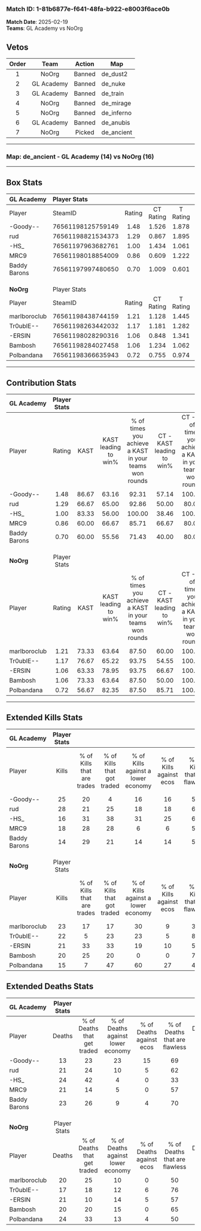 ### Match ID: 1-81b6877e-f641-48fa-b922-e8003f6ace0b  
**Match Date**: 2025-02-19  
**Teams**: GL Academy vs NoOrg  

## Vetos  

| Order | Team | Action | Map |
| :---: | :--: | :----: | --- |
| 1 | NoOrg | Banned | de_dust2 |
| 2 | GL Academy | Banned | de_nuke |
| 3 | GL Academy | Banned | de_train |
| 4 | NoOrg | Banned | de_mirage |
| 5 | NoOrg | Banned | de_inferno |
| 6 | GL Academy | Banned | de_anubis |
| 7 | NoOrg | Picked | de_ancient |

---  

### **Map**: de_ancient - GL Academy (14) vs NoOrg (16)  
---  

## Box Stats  

| **GL Academy** | Player Stats      |        |           |          |       |      |       |         |        |      |     |
| :- | :- | :-: | :-: | :-: | :-: | :-: | :-: | :-: | :-: | :-: | :-: |
| Player         | SteamID           | Rating | CT Rating | T Rating | KAST  | ADR  | Kills | Assists | Deaths | K/D  | HS% |
| -Goody--       | 76561198125759149 |  1.48  |   1.526   |  1.878   | 86.67 | 82.2 |  25   |    9    |   13   | 1.92 | 56  |
| rud            | 76561198821534373 |  1.29  |   0.867   |  1.895   | 66.67 | 90.4 |  28   |    6    |   21   | 1.33 | 32  |
| -HS_           | 76561197963682761 |  1.00  |   1.434   |  1.061   | 83.33 | 75.6 |  16   |   17    |   24   | 0.67 | 62  |
| MRC9           | 76561198018854009 |  0.86  |   0.609   |  1.222   | 60.00 | 64.8 |  18   |    3    |   21   | 0.86 | 55  |
| Baddy Barons   | 76561197997480650 |  0.70  |   1.009   |  0.601   | 60.00 | 59.0 |  14   |    4    |   23   | 0.61 | 64  |
|                |                   |        |           |          |       |      |       |         |        |      |     |
|                |                   |        |           |          |       |      |       |         |        |      |     |
|                |                   |        |           |          |       |      |       |         |        |      |     |
| **NoOrg**      | Player Stats      |        |           |          |       |      |       |         |        |      |     |
| Player         | SteamID           | Rating | CT Rating | T Rating | KAST  | ADR  | Kills | Assists | Deaths | K/D  | HS% |
| marlboroclub   | 76561198438744159 |  1.21  |   1.128   |  1.445   | 73.33 | 86.7 |  23   |    8    |   20   | 1.15 | 69  |
| Tr0ublE--      | 76561198263442032 |  1.17  |   1.181   |  1.282   | 76.67 | 64.9 |  22   |    4    |   17   | 1.29 | 36  |
| -ERSIN         | 76561198028290316 |  1.06  |   0.848   |  1.341   | 63.33 | 88.3 |  21   |    6    |   21   | 1.00 | 42  |
| Bambosh        | 76561198284027458 |  1.06  |   1.234   |  1.062   | 73.33 | 72.1 |  20   |    2    |   20   | 1.00 | 65  |
| Polbandana     | 76561198366635943 |  0.72  |   0.755   |  0.974   | 56.67 | 70.7 |  15   |    4    |   24   | 0.63 | 53  |
---  

## Contribution Stats  

| **GL Academy** | Player Stats |       |                      |                                                        |                           |                                                             |                          |                                                            |
| :- | :-: | :-: | :-: | :-: | :-: | :-: | :-: | :-: |
| Player         |    Rating    | KAST  | KAST leading to win% | % of times you achieve a KAST in your teams won rounds | CT - KAST leading to win% | CT - % of times you achieve a KAST in your teams won rounds | T - KAST leading to win% | T - % of times you achieve a KAST in your teams won rounds |
| -Goody--       |     1.48     | 86.67 |        63.16         |                         92.31                          |           57.14           |                           100.00                            |          66.67           |                           88.89                            |
| rud            |     1.29     | 66.67 |        65.00         |                         92.86                          |           50.00           |                            80.00                            |          75.00           |                           100.00                           |
| -HS_           |     1.00     | 83.33 |        56.00         |                         100.00                         |           38.46           |                           100.00                            |          75.00           |                           100.00                           |
| MRC9           |     0.86     | 60.00 |        66.67         |                         85.71                          |           66.67           |                            80.00                            |          66.67           |                           88.89                            |
| Baddy Barons   |     0.70     | 60.00 |        55.56         |                         71.43                          |           40.00           |                            80.00                            |          75.00           |                           66.67                            |
|                |              |       |                      |                                                        |                           |                                                             |                          |                                                            |
|                |              |       |                      |                                                        |                           |                                                             |                          |                                                            |
|                |              |       |                      |                                                        |                           |                                                             |                          |                                                            |
| **NoOrg**      | Player Stats |       |                      |                                                        |                           |                                                             |                          |                                                            |
| Player         |    Rating    | KAST  | KAST leading to win% | % of times you achieve a KAST in your teams won rounds | CT - KAST leading to win% | CT - % of times you achieve a KAST in your teams won rounds | T - KAST leading to win% | T - % of times you achieve a KAST in your teams won rounds |
| marlboroclub   |     1.21     | 73.33 |        63.64         |                         87.50                          |           60.00           |                           100.00                            |          66.67           |                           80.00                            |
| Tr0ublE--      |     1.17     | 76.67 |        65.22         |                         93.75                          |           54.55           |                           100.00                            |          75.00           |                           90.00                            |
| -ERSIN         |     1.06     | 63.33 |        78.95         |                         93.75                          |           66.67           |                           100.00                            |          90.00           |                           90.00                            |
| Bambosh        |     1.06     | 73.33 |        63.64         |                         87.50                          |           50.00           |                           100.00                            |          80.00           |                           80.00                            |
| Polbandana     |     0.72     | 56.67 |        82.35         |                         87.50                          |           85.71           |                           100.00                            |          80.00           |                           80.00                            |
---  

## Extended Kills Stats  

| **GL Academy** | Player Stats |                            |                            |                                    |                         |                              |                                 |                                       |                    |           |
| :- | :-: | :-: | :-: | :-: | :-: | :-: | :-: | :-: | :-: | :-: |
| Player         |    Kills     | % of Kills that are trades | % of Kills that got traded | % of Kills against a lower economy | % of Kills against ecos | % of Kills that are flawless | % of Kills that are close duels | % of Kills that are assisted by flash | Pistol Round Kills | AWP Kills |
| -Goody--       |      25      |             20             |             4              |                 16                 |           16            |              52              |                8                |                  12                   |         1          |     3     |
| rud            |      28      |             21             |             25             |                 18                 |           18            |              64              |                7                |                  11                   |         15         |     2     |
| -HS_           |      16      |             31             |             38             |                 31                 |           25            |              63              |                6                |                   0                   |         0          |     2     |
| MRC9           |      18      |             28             |             28             |                 6                  |            6            |              56              |                6                |                   0                   |         0          |     0     |
| Baddy Barons   |      14      |             29             |             21             |                 14                 |           14            |              57              |                7                |                   7                   |         0          |     0     |
|                |              |                            |                            |                                    |                         |                              |                                 |                                       |                    |           |
|                |              |                            |                            |                                    |                         |                              |                                 |                                       |                    |           |
|                |              |                            |                            |                                    |                         |                              |                                 |                                       |                    |           |
| **NoOrg**      | Player Stats |                            |                            |                                    |                         |                              |                                 |                                       |                    |           |
| Player         |    Kills     | % of Kills that are trades | % of Kills that got traded | % of Kills against a lower economy | % of Kills against ecos | % of Kills that are flawless | % of Kills that are close duels | % of Kills that are assisted by flash | Pistol Round Kills | AWP Kills |
| marlboroclub   |      23      |             17             |             17             |                 30                 |            9            |              35              |                4                |                   9                   |         0          |     0     |
| Tr0ublE--      |      22      |             5              |             23             |                 23                 |            5            |              82              |                0                |                   0                   |         10         |     1     |
| -ERSIN         |      21      |             33             |             33             |                 19                 |           10            |              52              |               14                |                  10                   |         0          |     5     |
| Bambosh        |      20      |             25             |             20             |                 0                  |            0            |              75              |                0                |                   0                   |         0          |     0     |
| Polbandana     |      15      |             7              |             47             |                 60                 |           27            |              40              |                0                |                   7                   |         0          |     0     |
## Extended Deaths Stats  

| **GL Academy** | Player Stats |                             |                                   |                          |                               |                            |                           |               |
| :- | :-: | :-: | :-: | :-: | :-: | :-: | :-: | :-: |
| Player         |    Deaths    | % of Deaths that get traded | % of Deaths against lower economy | % of Deaths against ecos | % of Deaths that are flawless | % of Deaths that are close | % of Deaths while blinded | Deaths to AWP |
| -Goody--       |      13      |             23              |                23                 |            15            |              69               |             0              |             8             |       1       |
| rud            |      21      |             24              |                10                 |            5             |              62               |             5              |             5             |       3       |
| -HS_           |      24      |             42              |                 4                 |            0             |              33               |             4              |             4             |       2       |
| MRC9           |      21      |             14              |                 5                 |            0             |              57               |             10             |            10             |       1       |
| Baddy Barons   |      23      |             26              |                 9                 |            4             |              70               |             0              |             0             |       3       |
|                |              |                             |                                   |                          |                               |                            |                           |               |
|                |              |                             |                                   |                          |                               |                            |                           |               |
|                |              |                             |                                   |                          |                               |                            |                           |               |
| **NoOrg**      | Player Stats |                             |                                   |                          |                               |                            |                           |               |
| Player         |    Deaths    | % of Deaths that get traded | % of Deaths against lower economy | % of Deaths against ecos | % of Deaths that are flawless | % of Deaths that are close | % of Deaths while blinded | Deaths to AWP |
| marlboroclub   |      20      |             25              |                10                 |            0             |              50               |             0              |             5             |       4       |
| Tr0ublE--      |      17      |             18              |                12                 |            6             |              76               |             6              |             0             |       3       |
| -ERSIN         |      21      |             10              |                14                 |            5             |              57               |             5              |             5             |       3       |
| Bambosh        |      20      |             20              |                15                 |            0             |              65               |             5              |            10             |       4       |
| Polbandana     |      24      |             33              |                13                 |            4             |              50               |             17             |            13             |       2       |
